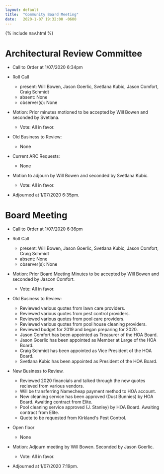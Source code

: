 ```yaml
---
layout: default
title:  "Community Board Meeting"
date:   2020-1-07 19:32:00 -0600
---
```


{% include nav.html %}

# Architectural Review Committee

- Call to Order at 1/07/2020 6:34pm
- Roll Call
    - present: Will Bowen, Jason Goerlic, Svetlana Kubic, Jason Comfort, Craig Schmidt
    - absent: None
    - observer(s): None
- Motion: Prior minutes motioned to be accepted by Will Bowen and seconded by Svetlana.
  - Vote: All in favor.

- Old Business to Review:
  - None

- Current ARC Requests:
  - None

- Motion to adjourn by Will Bowen and seconded by Svetlana Kubic.
  - Vote: All in favor.
- Adjourned at 1/07/2020 6:35pm.

# Board Meeting

- Call to Order at 1/07/2020 6:36pm
- Roll Call
    - present: Will Bowen, Jason Goerlic, Svetlana Kubic, Jason Comfort, Craig Schmidt
    - absent: None
    - observer(s): None

- Motion: Prior Board Meeting Minutes to be accepted by Will Bowen and seconded by Jascon Comfort.
  - Vote: All in favor.

- Old Business to Review:
  - Reviewed various quotes from lawn care providers.
  - Reviewed various quotes from pest control providers.
  - Reviewed various quotes from pool care providers.
  - Reviewed various quotes from pool house cleaning providers.
  - Reviewed budget for 2019 and began preparing for 2020.
  - Jason Comfort has been appointed as Treasurer of the HOA Board.
  - Jason Goerlic has been appointed as Member at Large of the HOA Board.
  - Craig Schmidt has been appointed as Vice President of the HOA Board.
  - Svetlana Kubic has been appointed as President of the HOA Board.

- New Business to Review.
  - Reviewed 2020 financials and talked through the new quotes recieved from various vendors.
  - Will be transferring Namecheap payment method to HOA account.
  - New cleaning service has been approved (Dust Bunnies) by HOA Board. Awaiting contract from Elite.
  - Pool cleaning service approved (J. Stanley) by HOA Board. Awaiting contract from Elite.
  - Quote to be requested from Kirkland's Pest Control.

- Open floor
  - None

- Motion: Adjourn meeting by Will Bowen. Seconded by Jason Goerlic. 
  - Vote: All in favor.
- Adjourned at 1/07/2020 7:19pm.

